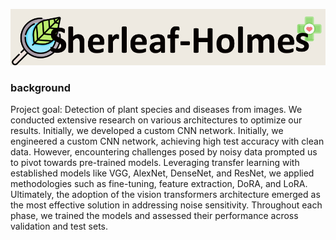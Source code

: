 ![](icons/resized/project%20logo.png)

### background

Project goal: Detection of plant species and diseases from images.
We conducted extensive research on various architectures to optimize our results. Initially, we developed a custom CNN network. Initially, we engineered a custom CNN network, achieving high test accuracy with clean data. However, encountering challenges posed by noisy data prompted us to pivot towards pre-trained models. Leveraging transfer learning with established models like VGG, AlexNet, DenseNet, and ResNet, we applied methodologies such as fine-tuning, feature extraction, DoRA, and LoRA. Ultimately, the adoption of the vision transformers architecture emerged as the most effective solution in addressing noise sensitivity. Throughout each phase, we trained the models and assessed their performance across validation and test sets.
